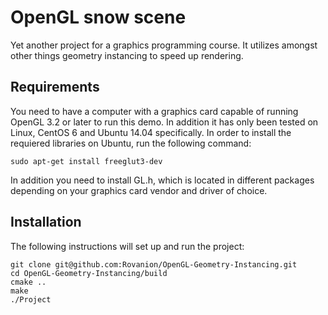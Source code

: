 OpenGL snow scene
=================

Yet another project for a graphics programming course. It utilizes
amongst other things geometry instancing to speed up rendering.


Requirements
------------

You need to have a computer with a graphics card capable of running
OpenGL 3.2 or later to run this demo. In addition it has only been
tested on Linux, CentOS 6 and Ubuntu 14.04 specifically. In order to
install the requiered libraries on Ubuntu, run the following command:

```
sudo apt-get install freeglut3-dev
```
In addition you need to install GL.h, which is located in different
packages depending on your graphics card vendor and driver of choice.


Installation
------------

The following instructions will set up and run the project:

```
git clone git@github.com:Rovanion/OpenGL-Geometry-Instancing.git
cd OpenGL-Geometry-Instancing/build
cmake ..
make
./Project
```
